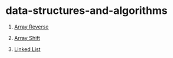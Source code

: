 # data-structures-and-algorithms

1. [Array Reverse](https://github.com/crystal-leesj/data-structures-and-algorithms/blob/master/code401challenges/src/main/java/code401challenges/ArrayReverse.java)

2. [Array Shift](https://github.com/crystal-leesj/data-structures-and-algorithms/blob/master/code401challenges/src/main/java/code401challenges/ArrayShift.java)

2. [Linked List](https://github.com/crystal-leesj/data-structures-and-algorithms/blob/master/code401challenges/src/main/java/code401challenges/linkedList/LinkedList.java)
